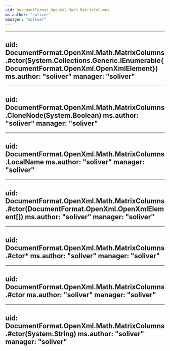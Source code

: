 ```yaml
---
uid: DocumentFormat.OpenXml.Math.MatrixColumns
ms.author: "soliver"
manager: "soliver"
---
```


---
uid: DocumentFormat.OpenXml.Math.MatrixColumns.#ctor(System.Collections.Generic.IEnumerable{DocumentFormat.OpenXml.OpenXmlElement})
ms.author: "soliver"
manager: "soliver"
---

---
uid: DocumentFormat.OpenXml.Math.MatrixColumns.CloneNode(System.Boolean)
ms.author: "soliver"
manager: "soliver"
---

---
uid: DocumentFormat.OpenXml.Math.MatrixColumns.LocalName
ms.author: "soliver"
manager: "soliver"
---

---
uid: DocumentFormat.OpenXml.Math.MatrixColumns.#ctor(DocumentFormat.OpenXml.OpenXmlElement[])
ms.author: "soliver"
manager: "soliver"
---

---
uid: DocumentFormat.OpenXml.Math.MatrixColumns.#ctor*
ms.author: "soliver"
manager: "soliver"
---

---
uid: DocumentFormat.OpenXml.Math.MatrixColumns.#ctor
ms.author: "soliver"
manager: "soliver"
---

---
uid: DocumentFormat.OpenXml.Math.MatrixColumns.#ctor(System.String)
ms.author: "soliver"
manager: "soliver"
---
